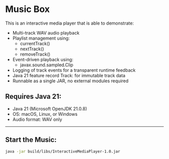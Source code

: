 # Music Box
This is an interactive media player that is able to demonstrate:

- Multi-track WAV audio playback
- Playlist management using:
    - currentTrack()
    - nextTrack()
    - removeTrack()
- Event-driven playback using: 
  - javax.sound.sampled.Clip
- Logging of track events for a transparent runtime feedback
- Java 21 feature record Track: for immutable track data
- Runnable as a single JAR, no external modules required

## Requires Java 21:

- Java 21 (Microsoft OpenJDK 21.0.8)
- OS: macOS, Linux, or Windows
- Audio format: WAV only

---

## Start the Music:

```bash
java -jar build/libs/InteractiveMediaPlayer-1.0.jar
